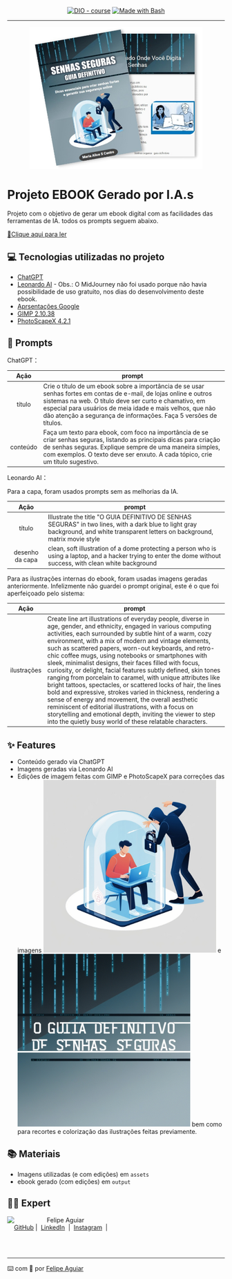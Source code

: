 
<p align="center">
<a href="https://dio.me/"><img src="https://img.shields.io/badge/DIO-Course-28DA77?logo=youtube" alt="DIO - course"></a>
<a href="https://www.gnu.org/software/bash/" title="Go to Bash homepage"><img src="https://img.shields.io/badge/Prompt-Project-blue?logo=gnu-bash&amp;logoColor=white" alt="Made with Bash"></a></p>

-------


<p align="center">
<img 
    src="./assets/header-ebook-dio.jpg"
    width="400"  
/>
</p>

# Projeto EBOOK Gerado por I.A.s

Projeto com o objetivo de gerar um ebook digital com as facilidades das ferramentas de IA. todos os prompts
seguem abaixo.

<a href="https://github.com/malice-hub/prompts-recipe-to-create-a-ebook/tree/main/output/ebook-Guia Senhas Seguras.pdf" title="View PDF now"> 📕Clique aqui para ler</a>

## 💻 Tecnologias utilizadas no projeto

- [ChatGPT](https://chat.openai.com/) 
- [Leonardo AI](https://app.leonardo.ai/image-generation) - Obs.: O MidJourney não foi usado porque não havia possibilidade de uso gratuito, nos dias do desenvolvimento deste ebook.
- [Aprsentações Google](https://docs.google.com/presentation/?usp=slides_alc&authuser=0)
- [GIMP 2.10.38](https://www.gimp.org/)
- [PhotoScapeX 4.2.1](http://x.photoscape.org)

## 🧠 Prompts


ChatGPT：

|   Ação   | prompt                                                                                                                                                                                                                                                                         |
| :------: | ------------------------------------------------------------------------------------------------------------------------------------------------------------------------------------------------------------------------------------------------------------------------------ |
|  título  | Crie o título de um ebook sobre a importância de se usar senhas fortes em contas de e-mail, de lojas online e outros sistemas na web. O título deve ser curto e chamativo, em especial para usuários de meia idade e mais velhos, que não dão atenção a segurança de informações. Faça 5 versões de títulos.                                                      |
| conteúdo | Faça um texto para ebook, com foco na importância de se criar senhas seguras, listando as principais dicas para criação de senhas seguras. Explique sempre de uma maneira simples, com exemplos. O texto deve ser enxuto. A cada tópico, crie um título sugestivo. |


Leonardo AI：

Para a capa, foram usados prompts sem as melhorias da IA.

|  Ação  | prompt                                                                                 |
| :----: | -------------------------------------------------------------------------------------- |
| título | Illustrate the title "O GUIA DEFINITIVO DE SENHAS SEGURAS" in two lines, with a dark blue to light gray background, and white transparent letters on background, matrix movie style |
| desenho da capa | clean, soft illustration of a dome protecting a person who is using a laptop, and a hacker trying to enter the dome without success, with clean white background |

Para as ilustrações internas do ebook, foram usadas imagens geradas anteriormente. Infelizmente não guardei o prompt original, este é o que foi aperfeiçoado pelo sistema:

|  Ação  | prompt                                                                                 |
| :----: | -------------------------------------------------------------------------------------- |
| ilustrações |  Create line art illustrations of everyday people, diverse in age, gender, and ethnicity, engaged in various computing activities, each surrounded by subtle hint of a warm, cozy environment, with a mix of modern and vintage elements, such as scattered papers, worn-out keyboards, and retro-chic coffee mugs, using notebooks or smartphones with sleek, minimalist designs, their faces filled with focus, curiosity, or delight, facial features subtly defined, skin tones ranging from porcelain to caramel, with unique attributes like bright tattoos, spectacles, or scattered locks of hair, the lines bold and expressive, strokes varied in thickness, rendering a sense of energy and movement, the overall aesthetic reminiscent of editorial illustrations, with a focus on storytelling and emotional depth, inviting the viewer to step into the quietly busy world of these relatable characters. |

## ✨ Features

- Conteúdo gerado via ChatGPT
- Imagens geradas via Leonardo AI
- Edições de imagem feitas com GIMP e PhotoScapeX para correções das imagens <img src="./assets/Leonardo_Phoenix_09_clean_soft_illustration_of_a_person_using_3.jpg" width="400"> e <img src="./assets/Leonardo_Phoenix_09_Illustrate_the_title_O_GUIA_DEFINITIVO_DE_3.jpg" width="400"> bem como para recortes e colorização das ilustrações feitas previamente.

## 📚 Materiais

- Imagens utilizadas (e com edições) em `assets`
- ebook gerado (com edições) em `output`


## 👨‍💻 Expert

<p>
    <img 
      align=left 
      margin=10 
      width=80 
      src="https://avatars.githubusercontent.com/u/37452836?v=4"
    />
    <p>&nbsp&nbsp&nbspFelipe Aguiar<br>
    &nbsp&nbsp&nbsp
    <a href="https://github.com/felipeAguiarCode">
    GitHub</a>&nbsp;|&nbsp;
    <a href="www.linkedin.com/in/
felipe-exe">LinkedIn</a>
&nbsp;|&nbsp;
    <a href="https://www.instagram.com/felipeaguiar.exe/">
    Instagram</a>
&nbsp;|&nbsp;</p>
</p>
<br/><br/>
<p>

---

⌨️ com 💜 por [Felipe Aguiar](https://github.com/felipeAguiarCode)
